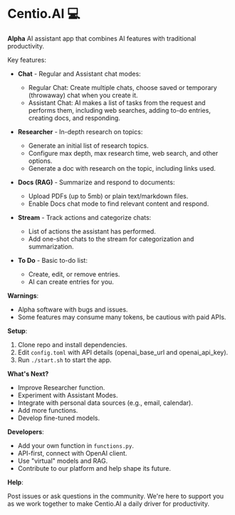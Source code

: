 # Centio.AI 💻

**Alpha** AI assistant app that combines AI features with traditional productivity. 

Key features:

- **Chat** - Regular and Assistant chat modes:
  - Regular Chat: Create multiple chats, choose saved or temporary (throwaway) chat when you create it.
  - Assistant Chat: AI makes a list of tasks from the request and performs them, including web searches, adding to-do entries, creating docs, and responding.

- **Researcher** - In-depth research on topics:
  - Generate an initial list of research topics.
  - Configure max depth, max research time, web search, and other options.
  - Generate a doc with research on the topic, including links used.

- **Docs (RAG)** - Summarize and respond to documents:
  - Upload PDFs (up to 5mb) or plain text/markdown files.
  - Enable Docs chat mode to find relevant content and respond.

- **Stream** - Track actions and categorize chats:
  - List of actions the assistant has performed.
  - Add one-shot chats to the stream for categorization and summarization.

- **To Do** - Basic to-do list:
  - Create, edit, or remove entries.
  - AI can create entries for you.

**Warnings**:

- Alpha software with bugs and issues.
- Some features may consume many tokens, be cautious with paid APIs.

**Setup**:

1. Clone repo and install dependencies.
2. Edit `config.toml` with API details (openai_base_url and openai_api_key).
3. Run `./start.sh` to start the app.

**What's Next?**

- Improve Researcher function.
- Experiment with Assistant Modes.
- Integrate with personal data sources (e.g., email, calendar).
- Add more functions.
- Develop fine-tuned models.

**Developers**:

- Add your own function in `functions.py`.
- API-first, connect with OpenAI client.
- Use "virtual" models and RAG.
- Contribute to our platform and help shape its future.

**Help**:

Post issues or ask questions in the community. We're here to support you as we work together to make Centio.AI a daily driver for productivity.
